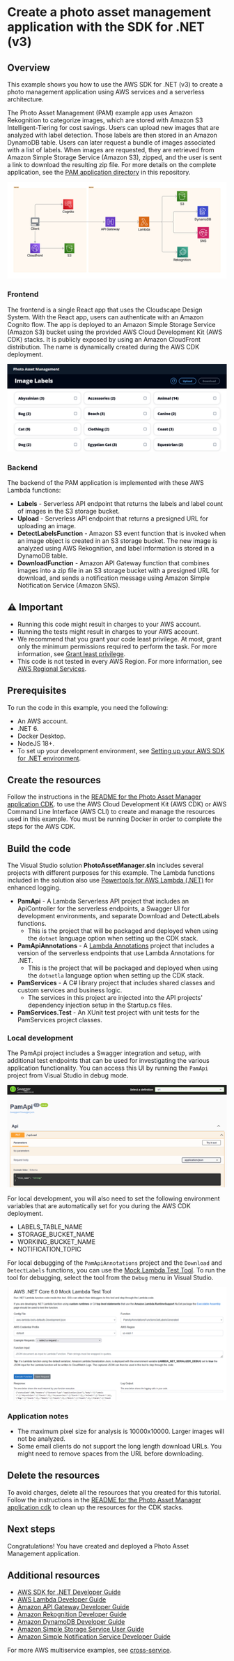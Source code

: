 #  Create a photo asset management application with the SDK for .NET (v3)

## Overview

This example shows you how to use the AWS SDK for .NET (v3) to create a photo management application using AWS services and a serverless architecture.

The Photo Asset Management (PAM) example app uses Amazon Rekognition to categorize images, which are stored with Amazon S3 Intelligent-Tiering for cost savings. Users can upload new images that are analyzed with label detection. Those labels are then stored in an Amazon DynamoDB table. Users can later request a bundle of images associated with a list of labels. When images are requested, they are retrieved from Amazon Simple Storage Service (Amazon S3), zipped, and the user is sent a link to download the resulting zip file.
For more details on the complete application, see the [PAM application directory](https://github.com/awsdocs/aws-doc-sdk-examples/tree/main/applications/photo-asset-manager) in this repository.

![pam_overview.png](pam_overview.png)

### Frontend
The frontend is a single React app that uses the Cloudscape Design System. With the React app, users can authenticate with an Amazon Cognito flow. The app is deployed to an Amazon Simple Storage Service (Amazon S3) bucket using the provided AWS Cloud Development Kit (AWS CDK) stacks. It is publicly exposed by using an Amazon CloudFront distribution. The name is dynamically created during the AWS CDK deployment.

![pam_ui.png](pam_ui.png)

### Backend

The backend of the PAM application is implemented with these AWS Lambda functions:

- **Labels** - Serverless API endpoint that returns the labels and label count of images in the S3 storage bucket.
- **Upload** - Serverless API endpoint that returns a presigned URL for uploading an image.
- **DetectLabelsFunction** - Amazon S3 event function that is invoked when an image object is created in an S3 storage bucket. The new image is analyzed using AWS Rekognition, and label information is stored in a DynamoDB table.
- **DownloadFunction** - Amazon API Gateway function that combines images into a zip file in an S3 storage bucket with a presigned URL for download, and sends a notification message using Amazon Simple Notification Service (Amazon SNS).

## ⚠️ Important
* Running this code might result in charges to your AWS account.
* Running the tests might result in charges to your AWS account.
* We recommend that you grant your code least privilege. At most, grant only the minimum permissions required to perform the task. For more information, see [Grant least privilege](https://docs.aws.amazon.com/IAM/latest/UserGuide/best-practices.html#grant-least-privilege).
* This code is not tested in every AWS Region. For more information, see [AWS Regional Services](https://aws.amazon.com/about-aws/global-infrastructure/regional-product-services).

## Prerequisites

To run the code in this example, you need the following:

+ An AWS account.
+ .NET 6.
+ Docker Desktop.
+ NodeJS 18+.
+ To set up your development environment,
  see [Setting up your AWS SDK for .NET environment](https://docs.aws.amazon.com/sdk-for-net/v3/developer-guide/net-dg-setup.html).

## Create the resources

Follow the instructions in the
[README for the Photo Asset Manager application CDK](https://github.com/awsdocs/aws-doc-sdk-examples/blob/main/applications/photo-asset-manager/cdk/README.md).
to use the AWS Cloud Development Kit (AWS CDK) or AWS Command Line Interface
(AWS CLI) to create and manage the resources used in this example. You must be running Docker in order to complete the steps for the AWS CDK.

## Build the code

The Visual Studio solution **PhotoAssetManager.sln** includes several projects with different purposes for this example. The Lambda functions included in the solution also use [Powertools for AWS Lambda (.NET)](https://github.com/aws-powertools/powertools-lambda-dotnet) for enhanced logging. 

- **PamApi** - A Lambda Serverless API project that includes an ApiController for the serverless endpoints, a Swagger UI for development environments, and separate Download and DetectLabels functions. 
  - This is the project that will be packaged and deployed when using the `dotnet` language option when setting up the CDK stack.
- **PamApiAnnotations** - A [Lambda Annotations](https://github.com/aws/aws-lambda-dotnet/blob/master/Libraries/src/Amazon.Lambda.Annotations/README.md) project that includes a version of the serverless endpoints that use Lambda Annotations for .NET.
  - This is the project that will be packaged and deployed when using the `dotnetla` language option when setting up the CDK stack.
- **PamServices** - A C# library project that includes shared classes and custom services and business logic.
  - The services in this project are injected into the API projects' dependency injection setup in the Startup.cs files.
- **PamServices.Test** - An XUnit test project with unit tests for the PamServices project classes.

### Local development
The PamApi project includes a Swagger integration and setup, with additional test endpoints that can be used for investigating the various application functionality.
You can access this UI by running the `PamApi` project from Visual Studio in debug mode. 

![pam_api_swagger.png](pam_api_swagger.png)

For local development, you will also need to set the following environment variables that are automatically set for you during the AWS CDK deployment.

* LABELS_TABLE_NAME
* STORAGE_BUCKET_NAME
* WORKING_BUCKET_NAME
* NOTIFICATION_TOPIC

For local debugging of the `PamApiAnnotations` project and the `Download` and 
`DetectLabels` functions, you can use the [Mock Lambda Test Tool](https://github.com/aws/aws-lambda-dotnet/blob/master/Tools/LambdaTestTool/README.md).
To run the tool for debugging, select the tool from the `Debug` menu in Visual Studio.

![pam_mock_lambda.png](pam_mock_lambda.png)

### Application notes
* The maximum pixel size for analysis is 10000x10000. Larger images will not be analyzed.
* Some email clients do not support the long length download URLs. You might need to remove spaces from the URL before downloading.

## Delete the resources

To avoid charges, delete all the resources that you created for this tutorial.
Follow the instructions in the [README for the Photo Asset Manager application cdk](https://github.com/awsdocs/aws-doc-sdk-examples/blob/main/applications/photo-asset-manager/cdk/README.md)
to clean up the resources for the CDK stacks.

## Next steps

Congratulations! You have created and deployed a Photo Asset Management application.

## Additional resources

- [AWS SDK for .NET Developer Guide](https://docs.aws.amazon.com/sdk-for-net/v3/developer-guide/welcome.html)
- [AWS Lambda Developer Guide](https://docs.aws.amazon.com/lambda/latest/dg/lambda-csharp.html)
- [Amazon API Gateway Developer Guide](https://docs.aws.amazon.com/apigateway/latest/developerguide/welcome.html)
- [Amazon Rekognition Developer Guide](https://docs.aws.amazon.com/rekognition/latest/dg/what-is.html)
- [Amazon DynamoDB Developer Guide](http://docs.aws.amazon.com/amazondynamodb/latest/developerguide/)
- [Amazon Simple Storage Service User Guide](https://docs.aws.amazon.com/AmazonS3/latest/userguide/Welcome.html)
- [Amazon Simple Notification Service Developer Guide](https://docs.aws.amazon.com/sns/latest/dg/welcome.html)

For more AWS multiservice examples, see
[cross-service](https://github.com/awsdocs/aws-doc-sdk-examples/tree/master/dotnetv3/cross-service).
